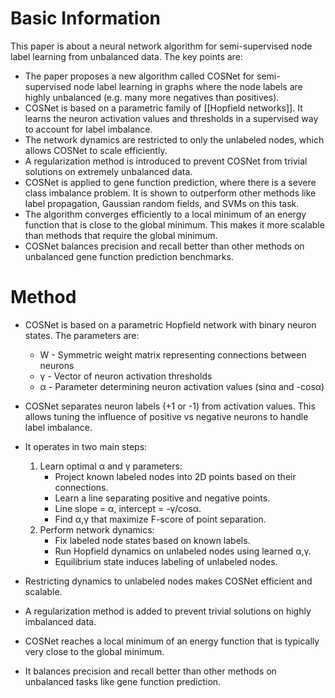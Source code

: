 # Basic Information

This paper is about a neural network algorithm for semi-supervised node label learning from unbalanced data. The key points are:

- The paper proposes a new algorithm called COSNet for semi-supervised node label learning in graphs where the node labels are highly unbalanced (e.g. many more negatives than positives).
- COSNet is based on a parametric family of [[Hopfield networks]]. It learns the neuron activation values and thresholds in a supervised way to account for label imbalance.
- The network dynamics are restricted to only the unlabeled nodes, which allows COSNet to scale efficiently.
- A regularization method is introduced to prevent COSNet from trivial solutions on extremely unbalanced data.
- COSNet is applied to gene function prediction, where there is a severe class imbalance problem. It is shown to outperform other methods like label propagation, Gaussian random fields, and SVMs on this task.
- The algorithm converges efficiently to a local minimum of an energy function that is close to the global minimum. This makes it more scalable than methods that require the global minimum.
- COSNet balances precision and recall better than other methods on unbalanced gene function prediction benchmarks.

# Method

- COSNet is based on a parametric Hopfield network with binary neuron states. The parameters are:
    - W - Symmetric weight matrix representing connections between neurons
    - γ - Vector of neuron activation thresholds
    - α - Parameter determining neuron activation values (sinα and -cosα)

- COSNet separates neuron labels (+1 or -1) from activation values. This allows tuning the influence of positive vs negative neurons to handle label imbalance.

- It operates in two main steps:
	1. Learn optimal α and γ parameters:
	    - Project known labeled nodes into 2D points based on their connections.
	    - Learn a line separating positive and negative points.
	    - Line slope = α, intercept = -γ/cosα.
	    - Find α,γ that maximize F-score of point separation.
	2. Perform network dynamics:
	    - Fix labeled node states based on known labels.
	    - Run Hopfield dynamics on unlabeled nodes using learned α,γ.
	    - Equilibrium state induces labeling of unlabeled nodes.

- Restricting dynamics to unlabeled nodes makes COSNet efficient and scalable.
- A regularization method is added to prevent trivial solutions on highly imbalanced data.
- COSNet reaches a local minimum of an energy function that is typically very close to the global minimum.
- It balances precision and recall better than other methods on unbalanced tasks like gene function prediction.